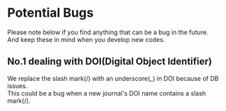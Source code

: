 # Potential Bugs

Please note below if you find anything that can be a bug in the future.  
And keep these in mind when you develop new codes.   


## No.1 dealing with DOI(Digital Object Identifier)

We replace the slash mark(/) with an underscore(_) in DOI because of DB issues.   
This could be a bug when a new journal's DOI name contains a slash mark(/).
